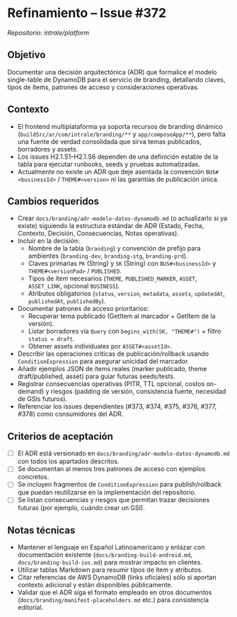 # Refinamiento – Issue #372

_Repositorio: intrale/platform_

## Objetivo
Documentar una decisión arquitectónica (ADR) que formalice el modelo single-table de DynamoDB para el servicio de branding, detallando claves, tipos de ítems, patrones de acceso y consideraciones operativas.

## Contexto
- El frontend multiplataforma ya soporta recursos de branding dinámico (`buildSrc/ar/com/intrale/branding/**` y `app/composeApp/**`), pero falta una fuente de verdad consolidada que sirva temas publicados, borradores y assets.
- Los issues H2.1.S1–H2.1.S6 dependen de una definición estable de la tabla para ejecutar runbooks, seeds y pruebas automatizadas.
- Actualmente no existe un ADR que deje asentada la convención `BUS#<businessId>` / `THEME#<version>` ni las garantías de publicación única.

## Cambios requeridos
- Crear `docs/branding/adr-modelo-datos-dynamodb.md` (o actualizarlo si ya existe) siguiendo la estructura estándar de ADR (Estado, Fecha, Contexto, Decisión, Consecuencias, Notas operativas).
- Incluir en la decisión:
  - Nombre de la tabla (`branding`) y convención de prefijo para ambientes (`branding-dev`, `branding-stg`, `branding-prd`).
  - Claves primarias `PK` (String) y `SK` (String) con `BUS#<businessId>` y `THEME#<versionPad>` / `PUBLISHED`.
  - Tipos de ítem necesarios (`THEME`, `PUBLISHED_MARKER`, `ASSET`, `ASSET_LINK`, opcional `BUSINESS`).
  - Atributos obligatorios (`status`, `version`, `metadata`, `assets`, `updatedAt`, `publishedAt`, `publishedBy`).
- Documentar patrones de acceso prioritarios:
  - Recuperar tema publicado (GetItem al marcador + GetItem de la versión).
  - Listar borradores vía `Query` con `begins_with(SK, "THEME#")` + filtro `status = draft`.
  - Obtener assets individuales por `ASSET#<assetId>`.
- Describir las operaciones críticas de publicación/rollback usando `ConditionExpression` para asegurar unicidad del marcador.
- Añadir ejemplos JSON de ítems reales (marker publicado, theme draft/published, asset) para guiar futuras seeds/tests.
- Registrar consecuencias operativas (PITR, TTL opcional, costos on-demand) y riesgos (padding de versión, consistencia fuerte, necesidad de GSIs futuros).
- Referenciar los issues dependientes (#373, #374, #375, #376, #377, #378) como consumidores del ADR.

## Criterios de aceptación
- [ ] El ADR está versionado en `docs/branding/adr-modelo-datos-dynamodb.md` con todos los apartados descritos.
- [ ] Se documentan al menos tres patrones de acceso con ejemplos concretos.
- [ ] Se incluyen fragmentos de `ConditionExpression` para publish/rollback que puedan reutilizarse en la implementación del repositorio.
- [ ] Se listan consecuencias y riesgos que permitan trazar decisiones futuras (por ejemplo, cuándo crear un GSI).

## Notas técnicas
- Mantener el lenguaje en Español Latinoamericano y enlazar con documentación existente (`docs/branding-build-android.md`, `docs/branding-build-ios.md`) para mostrar impacto en clientes.
- Utilizar tablas Markdown para resumir tipos de ítem y atributos.
- Citar referencias de AWS DynamoDB (links oficiales) sólo si aportan contexto adicional y están disponibles públicamente.
- Validar que el ADR siga el formato empleado en otros documentos (`docs/branding/manifest-placeholders.md` etc.) para consistencia editorial.
